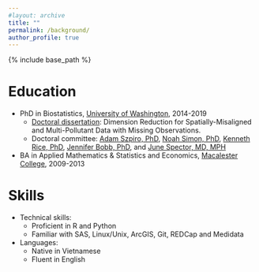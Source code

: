 ```yaml
---
#layout: archive
title: ""
permalink: /background/
author_profile: true
---
```


{% include base_path %}

Education
======
* PhD in Biostatistics, [University of Washington](https://www.biostat.washington.edu/), 2014-2019
  * [Doctoral dissertation](https://digital.lib.washington.edu/researchworks/handle/1773/45120): Dimension Reduction for Spatially-Misaligned and Multi-Pollutant Data with Missing Observations.
  * Doctoral committee: [Adam Szpiro, PhD](https://sites.google.com/uw.edu/adamszpiro/home), [Noah Simon, PhD](http://faculty.washington.edu/nrsimon/), [Kenneth Rice, PhD](http://faculty.washington.edu/kenrice/), [Jennifer Bobb, PhD](https://www.kpwashingtonresearch.org/our-research/our-scientists/bobb-jennifer-f), and [June Spector, MD, MPH](https://deohs.washington.edu/faculty/june-t-spector) 
* BA in Applied Mathematics & Statistics and Economics, [Macalester College](https://www.macalester.edu/), 2009-2013

Skills
======
* Technical skills:
  * Proficient in R and Python
  * Familiar with SAS, Linux/Unix, ArcGIS, Git, REDCap and Medidata  
* Languages:
  * Native in Vietnamese
  * Fluent in English


